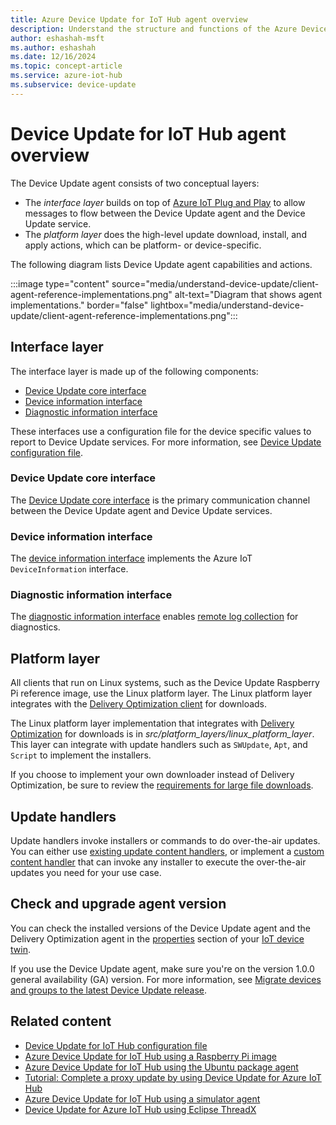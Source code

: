 ```yaml
---
title: Azure Device Update for IoT Hub agent overview
description: Understand the structure and functions of the Azure Device Update for IoT Hub agent.
author: eshashah-msft
ms.author: eshashah
ms.date: 12/16/2024
ms.topic: concept-article
ms.service: azure-iot-hub
ms.subservice: device-update
---
```


# Device Update for IoT Hub agent overview

The Device Update agent consists of two conceptual layers:

- The *interface layer* builds on top of [Azure IoT Plug and Play](../iot/overview-iot-plug-and-play.md) to allow messages to flow between the Device Update agent and the Device Update service.
- The *platform layer* does the high-level update download, install, and apply actions, which can be platform- or device-specific.

The following diagram lists Device Update agent capabilities and actions.

:::image type="content" source="media/understand-device-update/client-agent-reference-implementations.png" alt-text="Diagram that shows agent implementations." border="false" lightbox="media/understand-device-update/client-agent-reference-implementations.png":::

## Interface layer

The interface layer is made up of the following components:

- [Device Update core interface](https://github.com/Azure/iot-hub-device-update/tree/main/src/agent/adu_core_interface)
- [Device information interface](https://github.com/Azure/iot-hub-device-update/tree/main/src/agent/device_info_interface)
- [Diagnostic information interface](https://github.com/Azure/iot-hub-device-update/tree/main/src/diagnostics_component/diagnostics_interface)

These interfaces use a configuration file for the device specific values to report to Device Update services. For more information, see [Device Update configuration file](device-update-configuration-file.md).

### Device Update core interface

The [Device Update core interface](https://github.com/Azure/iot-plugandplay-models/blob/main/dtmi/azure/iot/deviceupdate-1.json) is the primary communication channel between the Device Update agent and Device Update services.

### Device information interface

The [device information interface](https://github.com/Azure/iot-plugandplay-models/blob/main/dtmi/azure/devicemanagement/deviceinformation-1.json) implements the Azure IoT `DeviceInformation` interface.

### Diagnostic information interface

The [diagnostic information interface](https://github.com/Azure/iot-plugandplay-models/blob/main/dtmi/azure/iot/diagnosticinformation-1.json) enables [remote log collection](device-update-diagnostics.md#remote-log-collection) for diagnostics.

## Platform layer

All clients that run on Linux systems, such as the Device Update Raspberry Pi reference image, use the Linux platform layer. The Linux platform layer integrates with the [Delivery Optimization client](https://github.com/microsoft/do-client/releases) for downloads.

The Linux platform layer implementation that integrates with [Delivery Optimization](https://github.com/microsoft/do-client) for downloads is in *src/platform_layers/linux_platform_layer*. This layer can integrate with update handlers such as `SWUpdate`, `Apt`, and `Script` to implement the installers.

If you choose to implement your own downloader instead of Delivery Optimization, be sure to review the [requirements for large file downloads](device-update-limits.md#requirements-for-large-file-downloads).

## Update handlers

Update handlers invoke installers or commands to do over-the-air updates. You can either use [existing update content handlers](https://github.com/Azure/iot-hub-device-update/blob/main/src/extensions/inc/aduc/content_handler.hpp), or implement a [custom content handler](https://github.com/Azure/iot-hub-device-update/tree/main/docs/agent-reference/how-to-implement-custom-update-handler.md) that can invoke any installer to execute the over-the-air updates you need for your use case.

## Check and upgrade agent version

You can check the installed versions of the Device Update agent and the Delivery Optimization agent in the [properties](device-update-plug-and-play.md#device-properties) section of your [IoT device twin](../iot-hub/iot-hub-devguide-device-twins.md).

If you use the Device Update agent, make sure you're on the version 1.0.0 general availability (GA) version. For more information, see [Migrate devices and groups to the latest Device Update release](migration-public-preview-refresh-to-ga.md).

## Related content

- [Device Update for IoT Hub configuration file](device-update-configuration-file.md)
- [Azure Device Update for IoT Hub using a Raspberry Pi image](device-update-raspberry-pi.md)
- [Azure Device Update for IoT Hub using the Ubuntu package agent](device-update-ubuntu-agent.md)
- [Tutorial: Complete a proxy update by using Device Update for Azure IoT Hub](device-update-howto-proxy-updates.md)
- [Azure Device Update for IoT Hub using a simulator agent](device-update-simulator.md)
- [Device Update for Azure IoT Hub using Eclipse ThreadX](device-update-azure-real-time-operating-system.md)
